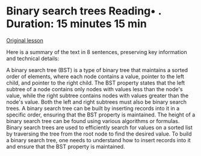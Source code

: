 # Binary search trees Reading• . Duration: 15 minutes 15 min

[Original lesson](https://www.coursera.org/learn/uol-discrete-mathematics/supplement/FTdMQ/binary-search-trees)

Here is a summary of the text in 8 sentences, preserving key information and technical details:

A binary search tree (BST) is a type of binary tree that maintains a sorted order of elements, where each node contains a value, pointer to the left child, and pointer to the right child. The BST property states that the left subtree of a node contains only nodes with values less than the node's value, while the right subtree contains nodes with values greater than the node's value. Both the left and right subtrees must also be binary search trees. A binary search tree can be built by inserting records into it in a specific order, ensuring that the BST property is maintained. The height of a binary search tree can be found using various algorithms or formulas. Binary search trees are used to efficiently search for values on a sorted list by traversing the tree from the root node to find the desired value. To build a binary search tree, one needs to understand how to insert records into it and ensure that the BST property is maintained.

